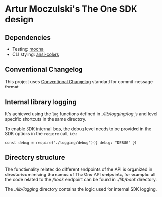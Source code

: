 # Artur Moczulski's The One SDK design

## Dependencies

* Testing: [mocha](https://mochajs.org/)
* CLI styling: [ansi-colors](https://www.npmjs.com/package/ansi-colors)

## Conventional Changelog

This project uses [Conventional Changelog](https://www.conventionalcommits.org/en/v1.0.0/)
standard for commit message format.

## Internal library logging

It's achieved using the `log` functions defined in *./lib/logging/log.js*
and level specific shortcuts in the same directory.

To enable SDK internal logs, the debug level needs to be provided in the
SDK options in the `require` call, i.e.:

```
const debug = require("./logging/debug")({ debug: "DEBUG" })
```

## Directory structure

The functionality related do different endpoints of the API is organized in
directories mimicing the names of The One API endpoints, for example: all 
the code related to the */book* endpoint can be found in *./lib/book* 
directory.

The *./lib/logging* directory contains the logic used for internal SDK
logging.